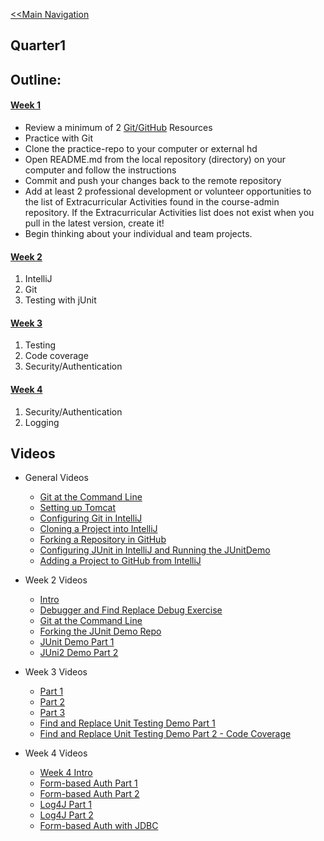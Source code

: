 <a name="quickNavQuarter1"></a>
[<<Main Navigation](https://github.com/bciancio/QuickMockup/blob/master/README.md#quickmockup)

## Quarter1

## Outline:
#### [Week 1](https://github.com/bciancio/QuickMockup/tree/master/Quarter1/Week1#week-1)
* Review a minimum of 2 [Git/GitHub](#github) Resources
* Practice with Git
* Clone the practice-repo to your computer or external hd
* Open README.md from the local repository (directory) on your computer and follow the instructions
* Commit and push your changes back to the remote repository
* Add at least 2 professional development or volunteer opportunities to the list of Extracurricular Activities found in the course-admin repository. If the Extracurricular Activities list does not exist when you pull in the latest version, create it!
* Begin thinking about your individual and team projects.

#### [Week 2](https://github.com/bciancio/QuickMockup/blob/master/Quarter1/Week2/README.md#week-2)

1. IntelliJ
1. Git
1. Testing with jUnit

#### [Week 3](https://github.com/bciancio/QuickMockup/blob/master/Quarter1/Week3/README.md#week-3)

1. Testing 
1. Code coverage
1. Security/Authentication

#### [Week 4](https://github.com/MadJavaEnterpriseFallEve2015/Week4#week-4)

1. Security/Authentication
1. Logging

## Videos
* General Videos
    * [Git at the Command Line](https://youtu.be/FPwbglGBGaI)
    * [Setting up Tomcat](https://youtu.be/QhG8FbmbH4w)
    * [Configuring Git in IntelliJ](https://youtu.be/5mpFgJxkRmY)
    * [Cloning a Project into IntelliJ](https://youtu.be/-NlXSBo63mw)
    * [Forking a Repository in GitHub](https://www.youtube.com/watch?v=mmMaDbHSUM8)
    * [Configuring JUnit in IntelliJ and Running the JUnitDemo](https://youtu.be/QFUgb90O5sY)
    * [Adding a Project to GitHub from IntelliJ](https://youtu.be/7QSnN5BD8MQ)

* Week 2 Videos
    * [Intro](https://www.youtube.com/watch?v=d22rDhrlUn8)
    * [Debugger and Find Replace Debug Exercise](https://www.youtube.com/watch?v=kOMOGW8lKBE)
    * [Git at the Command Line](https://youtu.be/SjLoLTJBhww)
    * [Forking the JUnit Demo Repo](https://youtu.be/WKGLJWWCoLQ)
    * [JUnit Demo Part 1](https://www.youtube.com/watch?v=gUI079vdltk)
    * [JUni2 Demo Part 2](https://www.youtube.com/watch?v=_E-6Jql_sB4)

* Week 3 Videos
    * [Part 1](https://youtu.be/3fEH55IFr1o)
    * [Part 2](https://youtu.be/4TigzqvXv58)
    * [Part 3](https://youtu.be/mW5a5brmmnA)
    * [Find and Replace Unit Testing Demo Part 1](https://youtu.be/NeVMaTmsWw4)
    * [Find and Replace Unit Testing Demo Part 2 - Code Coverage](https://youtu.be/Q0uQMzhj1fM)

* Week 4 Videos
    * [Week 4 Intro](https://youtu.be/uJmskQhNW2Q)
    * [Form-based Auth Part 1](https://youtu.be/gf3qR5ALia4)
    * [Form-based Auth Part 2](https://youtu.be/uOrO9mDw3jE)
    * [Log4J Part 1](https://youtu.be/WFAJkDhbc_o)
    * [Log4J Part 2](https://youtu.be/4lZrfFBjqc4)
    * [Form-based Auth with JDBC](https://youtu.be/t1iqJldxeiM)
